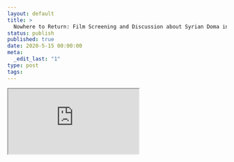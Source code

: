 ```yaml
---
layout: default
title: >
  Nowhere to Return: Film Screening and Discussion about Syrian Doma in Turkey
status: publish
published: true
date: 2020-5-15 00:00:00
meta:
  _edit_last: "1"
type: post
tags:
---
```

<div  id="qrcode"></div>
<div>
<iframe src="https://researchers.mq.edu.au/en/clippings/nowhere-to-return-film-screening-and-discussion-about-syrian-doma">
</iframe>
</div>

<script type="text/javascript" src="{site.baseurl}/js/qr/qrcode.js"></script>
<script type="text/javascript">
new QRCode(document.getElementById("qrcode"), "https://researchers.mq.edu.au/en/clippings/nowhere-to-return-film-screening-and-discussion-about-syrian-doma");
</script>
        